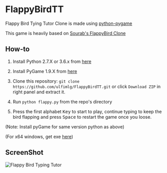 FlappyBirdTT 
===============

Flappy Bird Tying Tutor Clone is made using [python-pygame][1]

This game is heavily based on [Sourab's FlappyBird Clone][2]


How-to
------

1. Install Python 2.7.X or 3.6.x from [here](https://www.python.org/download/releases/)

2. Install PyGame 1.9.X from [here](http://www.pygame.org/download.shtml)

3. Clone this repository: `git clone https://github.com/ulfimlg/FlappyBirdTT.git` or click `Download ZIP` in right panel and extract it.

4. Run `python flappy.py` from the repo's directory

5. Press the first alphabet <kbd>Key</kbd> to start to play, continue typing to keep the bird flapping and press <kbd>Space</kbd> to restart the game once you loose.

  (Note: Install pyGame for same version python as above)

  (For x64 windows, get exe [here](http://www.lfd.uci.edu/~gohlke/pythonlibs/#pygame))

ScreenShot
----------

![Flappy Bird Typing Tutor](screenshot1.png)

[1]: http://www.pygame.org
[2]: https://github.com/sourabhv/FlapPyBird
